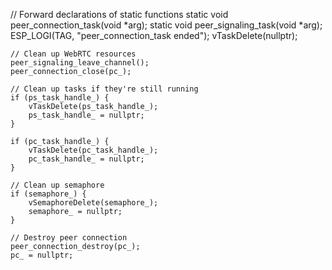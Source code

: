 // Forward declarations of static functions
static void peer_connection_task(void *arg);
static void peer_signaling_task(void *arg);
ESP_LOGI(TAG, "peer_connection_task ended");
    vTaskDelete(nullptr);

    // Clean up WebRTC resources
    peer_signaling_leave_channel();
    peer_connection_close(pc_);
    
    // Clean up tasks if they're still running
    if (ps_task_handle_) {
        vTaskDelete(ps_task_handle_);
        ps_task_handle_ = nullptr;
    }
    
    if (pc_task_handle_) {
        vTaskDelete(pc_task_handle_);
        pc_task_handle_ = nullptr;
    }
    
    // Clean up semaphore
    if (semaphore_) {
        vSemaphoreDelete(semaphore_);
        semaphore_ = nullptr;
    }
    
    // Destroy peer connection
    peer_connection_destroy(pc_);
    pc_ = nullptr;